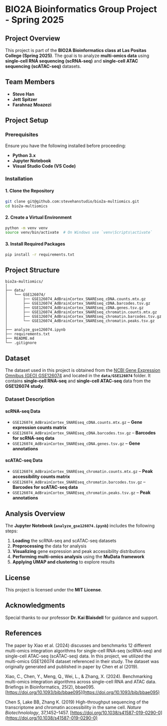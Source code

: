 # **BIO2A Bioinformatics Group Project - Spring 2025**

## **Project Overview**
This project is part of the **BIO2A Bioinformatics class at Las Positas College (Spring 2025)**. The goal is to analyze **multi-omics data** using **single-cell RNA sequencing (scRNA-seq)** and **single-cell ATAC sequencing (scATAC-seq)** datasets.

## **Team Members**
- **Steve Han**
- **Jett Spitzer**
- **Farahnaz Moazezi**

## **Project Setup**

### **Prerequisites**
Ensure you have the following installed before proceeding:
- **Python 3.x**
- **Jupyter Notebook**
- **Visual Studio Code (VS Code)**

### **Installation**
#### **1. Clone the Repository**
```bash
git clone git@github.com:stevehanstudio/bio2a-multiomics.git
cd bio2a-multiomics
```

#### **2. Create a Virtual Environment**
```bash
python -m venv venv
source venv/bin/activate  # On Windows use `venv\Scripts\activate`
```

#### **3. Install Required Packages**
```bash
pip install -r requirements.txt
```

## **Project Structure**
```
bio2a-multiomics/
│
├── data/
│   └── GSE126074/
│       ├── GSE126074_AdBrainCortex_SNAREseq_cDNA.counts.mtx.gz
│       ├── GSE126074_AdBrainCortex_SNAREseq_cDNA.barcodes.tsv.gz
│       ├── GSE126074_AdBrainCortex_SNAREseq_cDNA.genes.tsv.gz
│       ├── GSE126074_AdBrainCortex_SNAREseq_chromatin.counts.mtx.gz
│       ├── GSE126074_AdBrainCortex_SNAREseq_chromatin.barcodes.tsv.gz
│       └── GSE126074_AdBrainCortex_SNAREseq_chromatin.peaks.tsv.gz
│
├── analyze_gse126074.ipynb
├── requirements.txt
├── README.md
└── .gitignore
```

## **Dataset**
The dataset used in this project is obtained from the [NCBI Gene Expression Omnibus (GEO) GSE126074](https://www.ncbi.nlm.nih.gov/geo/query/acc.cgi) and located in the **`data/GSE126074`** folder. It contains **single-cell RNA-seq** and **single-cell ATAC-seq** data from the **GSE126074 study**.

### **Dataset Description**
#### **scRNA-seq Data**
- `GSE126074_AdBrainCortex_SNAREseq_cDNA.counts.mtx.gz` – **Gene expression counts matrix**
- `GSE126074_AdBrainCortex_SNAREseq_cDNA.barcodes.tsv.gz` – **Barcodes for scRNA-seq data**
- `GSE126074_AdBrainCortex_SNAREseq_cDNA.genes.tsv.gz` – **Gene annotations**

#### **scATAC-seq Data**
- `GSE126074_AdBrainCortex_SNAREseq_chromatin.counts.mtx.gz` – **Peak accessibility counts matrix**
- `GSE126074_AdBrainCortex_SNAREseq_chromatin.barcodes.tsv.gz` – **Barcodes for scATAC-seq data**
- `GSE126074_AdBrainCortex_SNAREseq_chromatin.peaks.tsv.gz` – **Peak annotations**

## **Analysis Overview**
The **Jupyter Notebook (`analyze_gse126074.ipynb`)** includes the following steps:
1. **Loading** the scRNA-seq and scATAC-seq datasets
2. **Preprocessing** the data for analysis
3. **Visualizing** gene expression and peak accessibility distributions
4. **Performing multi-omics analysis** using the **MuData framework**
5. **Applying UMAP and clustering** to explore results

## **License**
This project is licensed under the **MIT License**.

## **Acknowledgments**
Special thanks to our professor **Dr. Kai Blaisdell** for guidance and support.

## **References**

The paper by Xiao et al. (2024) discusses and benchmarks 12 different multi-omics integration algorithms for single-cell RNA-seq (scRNA-seq) and single-cell ATAC-seq (scATAC-seq) data. In this project, we utilized the multi-omics GSE126074 dataset referenced in their study.  The dataset was originally generated and published in paper by Chen et al (2019).

Xiao, C., Chen, Y., Meng, Q., Wei, L., & Zhang, X. (2024). Benchmarking multi-omics integration algorithms across single-cell RNA and ATAC data. Briefings in Bioinformatics, 25(2), bbae095. [https://doi.org/10.1093/bib/bbae095](https://doi.org/10.1093/bib/bbae095)

Chen S, Lake BB, Zhang K. (2019) High-throughput sequencing of the transcriptome and chromatin accessibility in the same cell. *Nature Biotechnolology*, 37,1452–1457. [https://doi.org/10.1038/s41587-019-0290-0](https://doi.org/10.1038/s41587-019-0290-0)



